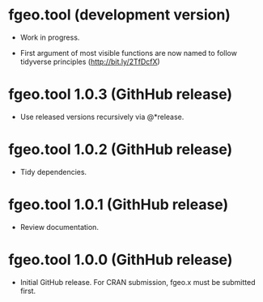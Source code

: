# fgeo.tool (development version)

* Work in progress.

* First argument of most visible functions are now named to follow tidyverse principles (http://bit.ly/2TfDcfX)

# fgeo.tool 1.0.3 (GithHub release)

* Use released versions recursively via @*release.

# fgeo.tool 1.0.2 (GithHub release)

* Tidy dependencies.

# fgeo.tool 1.0.1 (GithHub release)

* Review documentation.

# fgeo.tool 1.0.0 (GithHub release)

* Initial GitHub release. For CRAN submission, fgeo.x must be submitted first.
